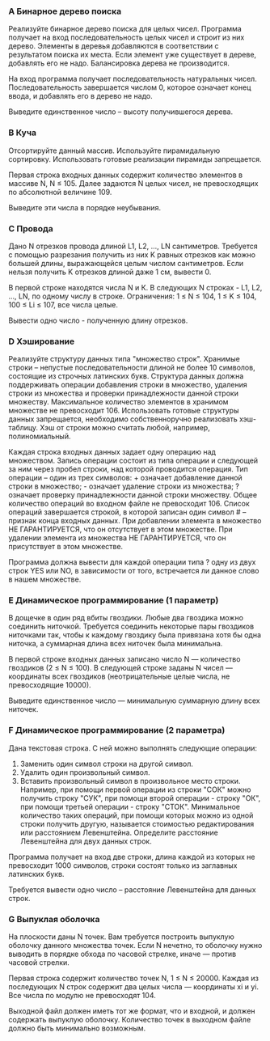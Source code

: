 ### A Бинарное дерево поиска
Реализуйте бинарное дерево поиска для целых чисел. Программа получает на вход последовательность целых чисел и строит из них дерево. Элементы в деревья добавляются в соответствии с результатом поиска их места. Если элемент уже существует в дереве, добавлять его не надо. Балансировка дерева не производится.

На вход программа получает последовательность натуральных чисел. Последовательность завершается числом 0, которое означает конец ввода, и добавлять его в дерево не надо.

Выведите единственное число – высоту получившегося дерева.

### B Куча
Отсортируйте данный массив. Используйте пирамидальную сортировку. Использовать готовые реализации пирамиды запрещается.

Первая строка входных данных содержит количество элементов в массиве N, N ≤ 105. Далее задаются N целых чисел, не превосходящих по абсолютной величине 109.

Выведите эти числа в порядке неубывания.
### C Провода
Дано N отрезков провода длиной L1, L2, ..., LN сантиметров. Требуется с помощью разрезания получить из них K равных отрезков как можно большей длины, выражающейся целым числом сантиметров. Если нельзя получить K отрезков длиной даже 1 см, вывести 0.

В первой строке находятся числа N и К. В следующих N строках - L1, L2, ..., LN, по одному числу в строке. Ограничения: 1 ≤ N ≤ 104, 1 ≤ K ≤ 104, 100 ≤ Li ≤ 107, все числа целые.

Вывести одно число - полученную длину отрезков.


### D Хэширование
Реализуйте структуру данных типа "множество строк". Хранимые строки – непустые последовательности длиной не более 10 символов, состоящие из строчных латинских букв. Структура данных должна поддерживать операции добавления строки в множество, удаления строки из множества и проверки принадлежности данной строки множеству. Максимальное количество элементов в хранимом множестве не превосходит 106. Использовать готовые структуры данных запрещается, необходимо собственноручно реализовать хэш-таблицу. Хэш от строки можно считать любой, например, полиномиальный.

Каждая строка входных данных задает одну операцию над множеством. Запись операции состоит из типа операции и следующей за ним через пробел строки, над которой проводится операция. Тип операции – один из трех символов: + означает добавление данной строки в множество; - означает удаление строки из множества; ? означает проверку принадлежности данной строки множеству. Общее количество операций во входном файле не превосходит 106. Список операций завершается строкой, в которой записан один символ # – признак конца входных данных. При добавлении элемента в множество НЕ ГАРАНТИРУЕТСЯ, что он отсутствует в этом множестве. При удалении элемента из множества НЕ ГАРАНТИРУЕТСЯ, что он присутствует в этом множестве.

Программа должна вывести для каждой операции типа ? одну из двух строк YES или NO, в зависимости от того, встречается ли данное слово в нашем множестве.


### E Динамическое программирование (1 параметр)
В дощечке в один ряд вбиты гвоздики. Любые два гвоздика можно соединить ниточкой. Требуется соединить некоторые пары гвоздиков ниточками так, чтобы к каждому гвоздику была привязана хотя бы одна ниточка, а суммарная длина всех ниточек была минимальна.

В первой строке входных данных записано число N — количество гвоздиков (2 ≤ N ≤ 100). В следующей строке заданы N чисел — координаты всех гвоздиков (неотрицательные целые числа, не превосходящие 10000).

Выведите единственное число — минимальную суммарную длину всех ниточек.


### F Динамическое программирование (2 параметра)
Дана текстовая строка. С ней можно выполнять следующие операции:
1. Заменить один символ строки на другой символ.
2. Удалить один произвольный символ.
3. Вставить произвольный символ в произвольное место строки.
Например, при помощи первой операции из строки "СОК" можно получить строку "СУК", при помощи второй операции - строку "ОК", при помощи третьей операции - строку "СТОК". Минимальное количество таких операций, при помощи которых можно из одной строки получить другую, называется стоимостью редактирования или расстоянием Левенштейна. Определите расстояние Левенштейна для двух данных строк.

Программа получает на вход две строки, длина каждой из которых не превосходит 1000 символов, строки состоят только из заглавных латинских букв.

Требуется вывести одно число – расстояние Левенштейна для данных строк.


### G Выпуклая оболочка
На плоскости даны N точек. Вам требуется построить выпуклую оболочку данного множества точек. Если N нечетно, то оболочку нужно выводить в порядке обхода по часовой стрелке, иначе — против часовой стрелки.

Первая строка содержит количество точек N, 1 ≤ N ≤ 20000. Каждая из последующих N строк содержит два целых числа — координаты xi и yi. Все числа по модулю не превосходят 104.

Выходной файл должен иметь тот же формат, что и входной, и должен содержать выпуклую оболочку. Количество точек в выходном файле должно быть минимально возможным.

